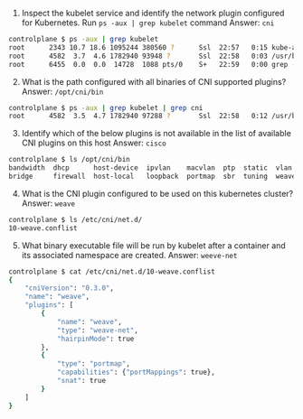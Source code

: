 1. Inspect the kubelet service and identify the network plugin configured for Kubernetes.
Run `ps -aux | grep kubelet` command
Answer: `cni`
```bash
controlplane $ ps -aux | grep kubelet
root      2343 10.7 18.6 1095244 380560 ?      Ssl  22:57   0:15 kube-apiserver --advertise-address=172.17.0.44 --allow-privileged=true --authorization-mode=Node,RBAC --client-ca-file=/etc/kubernetes/pki/ca.crt --enable-admission-plugins=NodeRestriction --enable-bootstrap-token-auth=true --etcd-cafile=/etc/kubernetes/pki/etcd/ca.crt --etcd-certfile=/etc/kubernetes/pki/apiserver-etcd-client.crt --etcd-keyfile=/etc/kubernetes/pki/apiserver-etcd-client.key --etcd-servers=https://127.0.0.1:2379 --insecure-port=0 --kubelet-client-certificate=/etc/kubernetes/pki/apiserver-kubelet-client.crt --kubelet-client-key=/etc/kubernetes/pki/apiserver-kubelet-client.key --kubelet-preferred-address-types=InternalIP,ExternalIP,Hostname --proxy-client-cert-file=/etc/kubernetes/pki/front-proxy-client.crt --proxy-client-key-file=/etc/kubernetes/pki/front-proxy-client.key --requestheader-allowed-names=front-proxy-client --requestheader-client-ca-file=/etc/kubernetes/pki/front-proxy-ca.crt --requestheader-extra-headers-prefix=X-Remote-Extra- --requestheader-group-headers=X-Remote-Group --requestheader-username-headers=X-Remote-User --secure-port=6443 --service-account-key-file=/etc/kubernetes/pki/sa.pub --service-cluster-ip-range=10.96.0.0/12 --tls-cert-file=/etc/kubernetes/pki/apiserver.crt --tls-private-key-file=/etc/kubernetes/pki/apiserver.key
root      4582  3.7  4.6 1782940 93948 ?       Ssl  22:58   0:03 /usr/bin/kubelet --bootstrap-kubeconfig=/etc/kubernetes/bootstrap-kubelet.conf --kubeconfig=/etc/kubernetes/kubelet.conf --config=/var/lib/kubelet/config.yaml --cgroup-driver=systemd --network-plugin=cni --pod-infra-container-image=k8s.gcr.io/pause:3.1 --cni-bin-dir=/opt/cni/bin
root      6455  0.0  0.0  14728  1088 pts/0    S+   22:59   0:00 grep --color=auto kubelet
```
2. What is the path configured with all binaries of CNI supported plugins?
Answer: `/opt/cni/bin`
```bash
controlplane $ ps -aux | grep kubelet | grep cni
root      4582  3.5  4.7 1782940 97288 ?       Ssl  22:58   0:12 /usr/bin/kubelet --bootstrap-kubeconfig=/etc/kubernetes/bootstrap-kubelet.conf --kubeconfig=/etc/kubernetes/kubelet.conf --config=/var/lib/kubelet/config.yaml --cgroup-driver=systemd --network-plugin=cni --pod-infra-container-image=k8s.gcr.io/pause:3.1 --cni-bin-dir=/opt/cni/bin
```
3. Identify which of the below plugins is not available in the list of available CNI plugins on this host
Answer: `cisco`
```bash
controlplane $ ls /opt/cni/bin
bandwidth  dhcp      host-device  ipvlan    macvlan  ptp  static  vlan        weave-net
bridge     firewall  host-local   loopback  portmap  sbr  tuning  weave-ipam  weave-plugin-2.7.0
```
4. What is the CNI plugin configured to be used on this kubernetes cluster?
Answer: `weave`
```bash
controlplane $ ls /etc/cni/net.d/
10-weave.conflist
```
5. What binary executable file will be run by kubelet after a container and its associated namespace are created.
Answer: `weeve-net`
```bash
controlplane $ cat /etc/cni/net.d/10-weave.conflist
{
    "cniVersion": "0.3.0",
    "name": "weave",
    "plugins": [
        {
            "name": "weave",
            "type": "weave-net",
            "hairpinMode": true
        },
        {
            "type": "portmap",
            "capabilities": {"portMappings": true},
            "snat": true
        }
    ]
}
```
